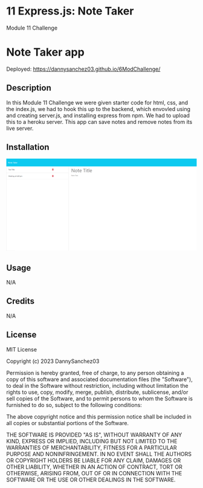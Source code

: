 # 11 Express.js: Note Taker

Module 11 Challenge
# Note Taker app

Deployed: https://dannysanchez03.github.io/6ModChallenge/

## Description

In this Module 11 Challenge we were given starter code for html, css, and the index.js, we had to hook this up to the backend, which envovled using and creating server.js, and installing express from npm. We had to upload this to a heroku server. This app can save notes and remove notes from its live server.

## Installation

![my screenshot](Assets/Ss.png)

## Usage

N/A

## Credits

N/A

## License

MIT License

Copyright (c) 2023 DannySanchez03

Permission is hereby granted, free of charge, to any person obtaining a copy
of this software and associated documentation files (the "Software"), to deal
in the Software without restriction, including without limitation the rights
to use, copy, modify, merge, publish, distribute, sublicense, and/or sell
copies of the Software, and to permit persons to whom the Software is
furnished to do so, subject to the following conditions:

The above copyright notice and this permission notice shall be included in all
copies or substantial portions of the Software.

THE SOFTWARE IS PROVIDED "AS IS", WITHOUT WARRANTY OF ANY KIND, EXPRESS OR
IMPLIED, INCLUDING BUT NOT LIMITED TO THE WARRANTIES OF MERCHANTABILITY,
FITNESS FOR A PARTICULAR PURPOSE AND NONINFRINGEMENT. IN NO EVENT SHALL THE
AUTHORS OR COPYRIGHT HOLDERS BE LIABLE FOR ANY CLAIM, DAMAGES OR OTHER
LIABILITY, WHETHER IN AN ACTION OF CONTRACT, TORT OR OTHERWISE, ARISING FROM,
OUT OF OR IN CONNECTION WITH THE SOFTWARE OR THE USE OR OTHER DEALINGS IN THE
SOFTWARE.
